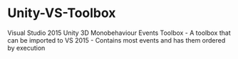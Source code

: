 # Unity-VS-Toolbox
Visual Studio 2015 Unity 3D Monobehaviour Events Toolbox - A toolbox that can be imported to VS 2015 - Contains most events and has them ordered by execution

